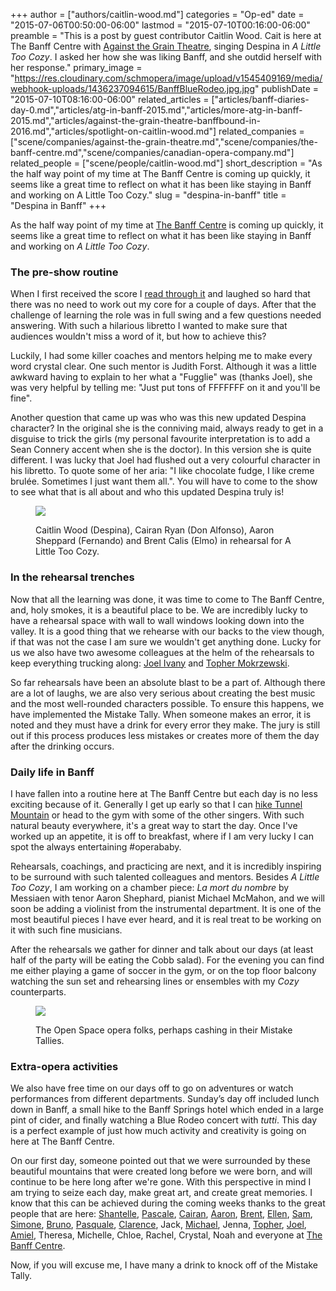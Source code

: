 +++
author = ["authors/caitlin-wood.md"]
categories = "Op-ed"
date = "2015-07-06T00:50:00-06:00"
lastmod = "2015-07-10T00:16:00-06:00"
preamble = "This is a post by guest contributor Caitlin Wood. Cait is here at The Banff Centre with [Against the Grain Theatre](/scene/companies/against-the-grain-theatre/), singing Despina in *A Little Too Cozy*. I asked her how she was liking Banff, and she outdid herself with her response."
primary_image = "https://res.cloudinary.com/schmopera/image/upload/v1545409169/media/webhook-uploads/1436237094615/BanffBlueRodeo.jpg.jpg"
publishDate = "2015-07-10T08:16:00-06:00"
related_articles = ["articles/banff-diaries-day-0.md","articles/atg-in-banff-2015.md","articles/more-atg-in-banff-2015.md","articles/against-the-grain-theatre-banffbound-in-2016.md","articles/spotlight-on-caitlin-wood.md"]
related_companies = ["scene/companies/against-the-grain-theatre.md","scene/companies/the-banff-centre.md","scene/companies/canadian-opera-company.md"]
related_people = ["scene/people/caitlin-wood.md"]
short_description = "As the half way point of my time at The Banff Centre is coming up quickly, it seems like a great time to reflect on what it has been like staying in Banff and working on A Little Too Cozy."
slug = "despina-in-banff"
title = "Despina in Banff"
+++

As the half way point of my time at [The Banff Centre](/scene/companies/the-banff-centre/) is coming up quickly, it seems like  a great time to reflect on what it has been like staying in Banff and working on *A Little Too Cozy*.

### The pre-show routine

When I first received the score I [read through it](/whats-my-line/) and laughed so hard that there was no need to work out my core for a couple of days. After that the challenge of learning the role was in full swing and a few questions needed answering. With such a hilarious libretto I wanted to make sure that audiences wouldn't miss a word of it, but how to achieve this? 

Luckily, I had some killer coaches and mentors helping me to make every word crystal clear. One such mentor is Judith Forst. Although it was a little awkward having to explain to her what a "Fugglie" was (thanks Joel), she was very helpful by telling me: "Just put tons of FFFFFFF on it and you'll be fine". 

Another question that came up was who was this new updated Despina character? In the original she is the conniving maid, always ready to get in a disguise to trick the girls (my personal favourite interpretation is to add a Sean Connery accent when she is the doctor). In this version she is quite different. I was lucky that Joel had flushed out a very colourful character in his libretto. To quote some of her aria: "I like chocolate fudge, I like creme brulée. Sometimes I just want them all.". You will have to come to the show to see what that is all about and who this updated Despina truly is!

<figure data-type="image">

![](https://res.cloudinary.com/schmopera/image/upload/v1545409169/media/webhook-uploads/1436236657204/CaitRehearsal.jpg.jpg)
<figcaption>Caitlin Wood (Despina), Cairan Ryan (Don Alfonso), Aaron Sheppard (Fernando) and Brent Calis (Elmo) in rehearsal for A Little Too Cozy.</figcaption>
</figure>

### In the rehearsal trenches

Now that all the learning was done, it was time to come to The Banff Centre, and, holy smokes, it is a beautiful place to be. We are incredibly lucky to have a rehearsal space with wall to wall windows looking down into the valley. It is a good thing that we rehearse with our backs to the view though, if that was not the case I am sure we wouldn't get anything done. Lucky for us we also have two awesome colleagues at the helm of the rehearsals to keep everything trucking along: [Joel Ivany](/scene/people/joel-ivany/) and [Topher Mokrzewski](/scene/people/christopher-mokrzewski/). 

So far rehearsals have been an absolute blast to be a part of. Although there are a lot of laughs, we are also very serious about creating the best music and the most well-rounded characters possible. To ensure this happens, we have implemented the Mistake Tally. When someone makes an error, it is noted and they must have a drink for every error they make. The jury is still out if this process produces less mistakes or creates more of them the day after the drinking occurs. 

### Daily life in Banff

I have fallen into a routine here at The Banff Centre but each day is no less exciting because of it. Generally I get up early so that I can [hike Tunnel Mountain](/a-quick-hike-in-banff-or-testing-opera-singers-lungs/) or head to the gym with some of the other singers. With such natural beauty everywhere, it's a great way to start the day. Once I've worked up an appetite, it is off to breakfast, where if I am very lucky I can spot the always entertaining #operababy. 

Rehearsals, coachings, and practicing are next, and it is incredibly inspiring to be surround with such talented colleagues and mentors. Besides *A Little Too Cozy*, I am working on a chamber piece: *La mort du nombre* by Messiaen with tenor Aaron Shephard, pianist Michael McMahon, and we will soon be adding a violinist from the instrumental department. It is one of the most beautiful pieces I have ever heard, and it is real treat to be working on it with such fine musicians. 

After the rehearsals we gather for dinner and talk about our days (at least half of the party will be eating the Cobb salad). For the evening you can find me either playing a game of soccer in the gym, or on the top floor balcony watching the sun set and rehearsing lines or ensembles with my *Cozy* counterparts. 

<figure data-type="image">

![](https://res.cloudinary.com/schmopera/image/upload/v1545409169/media/webhook-uploads/1436236980766/BanffCrew.jpg.jpg)
<figcaption>The Open Space opera folks, perhaps cashing in their Mistake Tallies.</figcaption>
</figure>

### Extra-opera activities

We also have free time on our days off to go on adventures or watch performances from different departments. Sunday’s day off included lunch down in Banff, a small hike to the Banff Springs hotel which ended in a large pint of cider, and finally watching a Blue Rodeo concert with *tutti*. This day is a perfect example of just how much activity and creativity is going on here at The Banff Centre. 

On our first day, someone pointed out that we were surrounded by these beautiful mountains that were created long before we were born, and will continue to be here long after we're gone. With this perspective in mind I am trying to seize each day, make great art, and create great memories. I know that this can be achieved during the coming weeks thanks to the great people that are here: [Shantelle](/scene/people/shantelle-przybylo/), [Pascale](/scene/people/pascale-spinney), [Cairan](/scene/people/cairan-ryan/), [Aaron](/scene/people/aaron-sheppard/), [Brent](/scene/people/brent-calis/), [Ellen](/scene/people/ellen-mcateer/), [Sam](/scene/people/samantha-pickett/), [Simone](/scene/people/simone-mcintosh/), [Bruno](/scene/people/bruno-roy/), [Pasquale](/scene/people/pasquale-dalessio/), [Clarence](/scene/people/clarence-frazer/), Jack, [Michael](/scene/people/michael-mcmahon/), Jenna, [Topher](/scene/people/christopher-mokrzewski/), [Joel](/scene/people/joel-ivany/), [Amiel](/scene/people/amiel-gladstone/), Theresa, Michelle, Chloe, Rachel, Crystal, Noah and everyone at [The Banff Centre](/scene/companies/the-banff-centre/). 

Now, if you will excuse me, I have many a drink to knock off of the Mistake Tally.
